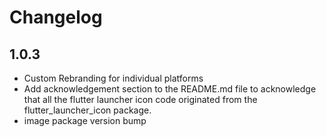 # Changelog

## 1.0.3

* Custom Rebranding for individual platforms
* Add acknowledgement section to the README.md file to acknowledge that all the flutter launcher icon code originated
  from the flutter_launcher_icon package.
* image package version bump
